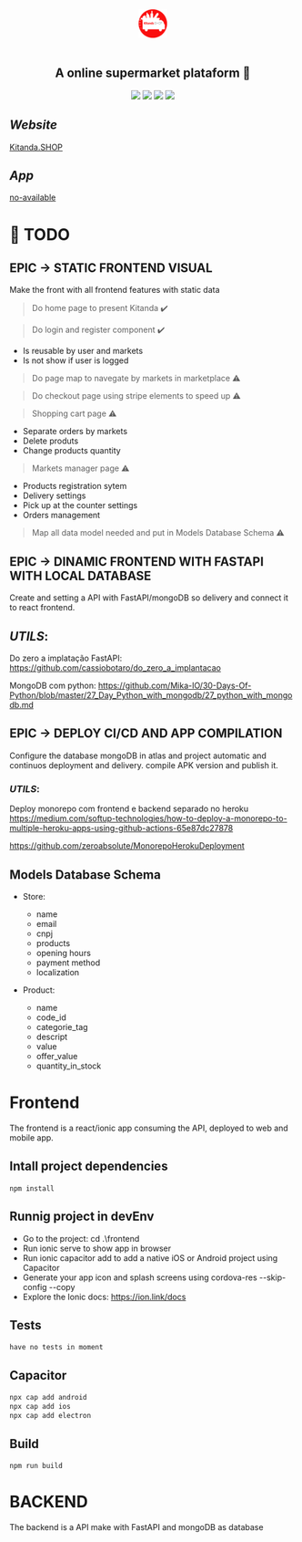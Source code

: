 <div align='center'>
    <img height="50px" width="50px" src='frontend/src/assets/logo-icon.png'></img><br/><br/>
    <h2><b>A online supermarket plataform 💸</b></h2>
    <img src='https://img.shields.io/badge/Python-3.9.2-blue'></img>
    <img src='https://img.shields.io/badge/FastAPI-x.x.x-red'></img>
    <img src='https://img.shields.io/badge/React-16.14.3-green'></img>  
    <img src='https://img.shields.io/badge/Ionic-5.5.x-red'></img>
    
</div>

## *Website*

[Kitanda.SHOP](https://www.kitanda.shop/)

## *App*

[no-available]()
# :pushpin: **TODO** 

## EPIC -> STATIC FRONTEND VISUAL

Make the front with all frontend features with static data

> Do home page to present Kitanda :heavy_check_mark:

> Do login and register component :heavy_check_mark:

   - Is reusable by user and markets
   - Is not show if user is logged 

> Do page map to navegate by markets in marketplace :warning:

> Do checkout page using stripe elements to speed up :warning:

> Shopping cart page :warning:

   - Separate orders by markets 
   - Delete produts
   - Change products quantity

> Markets manager page :warning:

   - Products registration sytem
   - Delivery settings 
   - Pick up at the counter settings
   - Orders management

> Map all data model needed and put in Models Database Schema :warning:

## EPIC -> DINAMIC FRONTEND WITH FASTAPI WITH LOCAL DATABASE

Create and setting a API with FastAPI/mongoDB so delivery and connect it to react frontend. 

## *UTILS*:
   
   Do zero a implatação FastAPI:
   https://github.com/cassiobotaro/do_zero_a_implantacao
   
   MongoDB com python:
   https://github.com/Mika-IO/30-Days-Of-Python/blob/master/27_Day_Python_with_mongodb/27_python_with_mongodb.md

## EPIC -> DEPLOY CI/CD AND APP COMPILATION

Configure the database mongoDB in atlas and project automatic and continuos deployment and delivery. compile APK version and publish it.

### *UTILS*:
  
   Deploy monorepo com frontend e backend separado no heroku
   https://medium.com/softup-technologies/how-to-deploy-a-monorepo-to-multiple-heroku-apps-using-github-actions-65e87dc27878
  
   https://github.com/zeroabsolute/MonorepoHerokuDeployment

## Models Database Schema

- Store:
   
   - name 
   - email 
   - cnpj 
   - products
   - opening hours
   - payment method
   - localization

- Product:
   
   - name
   - code_id
   - categorie_tag
   - descript
   - value
   - offer_value
   - quantity_in_stock

# Frontend

The frontend is a react/ionic app consuming the API, deployed to web and mobile app.

## Intall project dependencies

    npm install

## Runnig project in devEnv

- Go to the project: cd .\frontend
- Run ionic serve to show app in browser
- Run ionic capacitor add to add a native iOS or Android project using Capacitor
- Generate your app icon and splash screens using cordova-res --skip-config --copy
- Explore the Ionic docs: https://ion.link/docs

## Tests

    have no tests in moment

## Capacitor

    npx cap add android
    npx cap add ios
    npx cap add electron
    
## Build

    npm run build


# BACKEND

The backend is a API make with FastAPI and mongoDB as database
